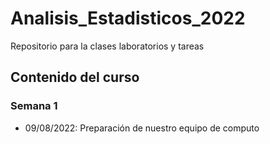 # Analisis_Estadisticos_2022

Repositorio para la clases laboratorios y tareas

## Contenido del curso

### Semana 1
* 09/08/2022: Preparación de nuestro equipo de computo 
